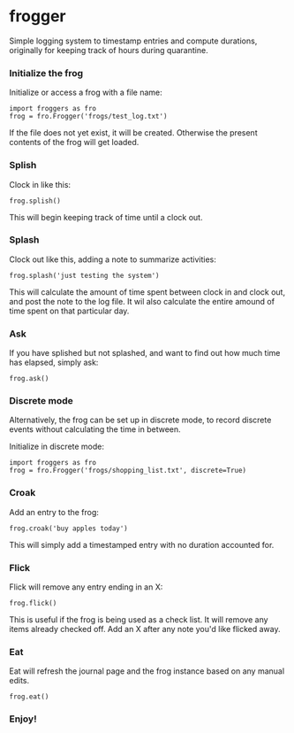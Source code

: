 # frogger
Simple logging system to timestamp entries and compute durations, originally for keeping track of hours during quarantine.

### Initialize the frog

Initialize or access a frog with a file name:
```buildoutcfg
import froggers as fro
frog = fro.Frogger('frogs/test_log.txt')
```

If the file does not yet exist, it will be created.  Otherwise the present contents of the frog will get loaded.

### Splish

Clock in like this:

```buildoutcfg
frog.splish()
```

This will begin keeping track of time until a clock out.

### Splash

Clock out like this, adding a note to summarize activities:

```
frog.splash('just testing the system')
```

This will calculate the amount of time spent between clock in and clock out, and post the note to the log file.  It wil also calculate the entire amound of time spent on that particular day.

### Ask

If you have splished but not splashed, and want to find out how much time has elapsed, simply ask:

```buildoutcfg
frog.ask()
```

### Discrete mode

Alternatively, the frog can be set up in discrete mode, to record discrete events without calculating the time in between.  

Initialize in discrete mode:

```buildoutcfg
import froggers as fro
frog = fro.Frogger('frogs/shopping_list.txt', discrete=True)
```

### Croak

Add an entry to the frog:

```buildoutcfg
frog.croak('buy apples today')
```

This will simply add a timestamped entry with no duration accounted for.

### Flick

Flick will remove any entry ending in an X:

```buildoutcfg
frog.flick()
```

This is useful if the frog is being used as a check list. It will remove any items already checked off.  Add an X after any note you'd like flicked away.

### Eat

Eat will refresh the journal page and the frog instance based on any manual edits.

```buildoutcfg
frog.eat()
```


### Enjoy!